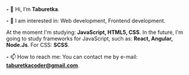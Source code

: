 **-** 👋 Hi, I’m **Taburetka**.

**-** 👀 I am interested in: Web development, Frontend development. 

At the moment I'm studying: **JavaScript, HTML5, CSS**. In the future, I'm going to study frameworks for JavaScript, such as: **React, Angular, Node.Js**. For CSS: **SCSS**.

**-** 📫 How to reach me: You can contact me by e-mail: **taburetkacoder@gmail.com**.
